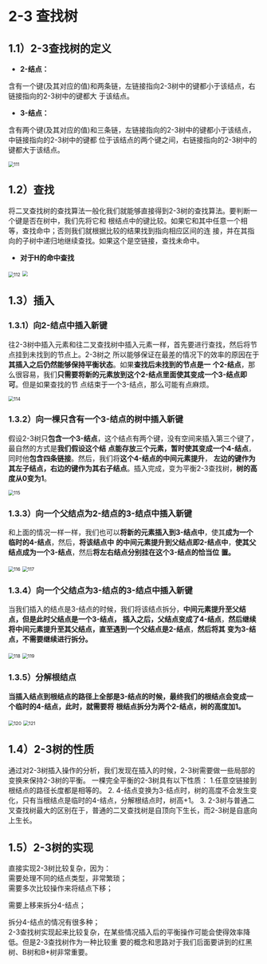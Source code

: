 #  2-3 查找树

## 1.1）2-3查找树的定义

- **2-结点：**

含有一个键(及其对应的值)和两条链，左链接指向2-3树中的键都小于该结点，右链接指向的2-3树中的键都大
于该结点。

- **3-结点：**

含有两个键(及其对应的值)和三条链，左链接指向的2-3树中的键都小于该结点，中链接指向的2-3树中的键都
位于该结点的两个键之间，右链接指向的2-3树中的键都大于该结点。

<img src="images/111.png" alt="111" style="zoom: 67%;" />

## 1.2）查找

将二叉查找树的查找算法一般化我们就能够直接得到2-3树的查找算法。要判断一个键是否在树中，我们先将它和
根结点中的键比较。如果它和其中任意一个相等，查找命中；否则我们就根据比较的结果找到指向相应区间的连
接，并在其指向的子树中递归地继续查找。如果这个是空链接，查找未命中。

- **对于H的命中查找**

<img src="images/112.png" alt="112" style="zoom:67%;" />

<img src="images/113.png" style="zoom:67%;" />



## 1.3）插入

### 1.3.1）向2-结点中插入新键

往2-3树中插入元素和往二叉查找树中插入元素一样，首先要进行查找，然后将节点挂到未找到的节点上。2-3树之
所以能够保证在最差的情况下的效率的原因在于**其插入之后仍然能够保持平衡状态**。如果**查找后未找到的节点是一**
**个2-结点**，那么很容易，我们**只需要将新的元素放到这个2-结点里面使其变成一个3-结点即可**。但是如果查找的节
点结束于一个3-结点，那么可能有点麻烦。

<img src="images/114.png" alt="114" style="zoom:67%;" />

### 1.3.2）向一棵只含有一个3-结点的树中插入新键

假设2-3树只**包含一个3-结点**，这个结点有两个键，没有空间来插入第三个键了，最自然的方式是**我们假设这个结**
**点能存放三个元素，暂时使其变成一个4-结点**，同时他**包含四条链接**。然后，我们将**这个4-结点的中间元素提升**，
**左边的键作为其左子结点，右边的键作为其右子结点**。插入完成，变为平衡2-3查找树，**树的高度从0变为1**。

<img src="images/115.png" alt="115" style="zoom:67%;" />

### 1.3.3）向一个父结点为2-结点的3-结点中插入新键

和上面的情况一样一样，我们也可以**将新的元素插入到3-结点中**，使其**成为一个临时的4-结点**，然后，**将该结点中**
**的中间元素提升到父结点即2-结点中**，**使其父结点成为一个3-结点**，然后**将左右结点分别挂在这个3-结点的恰当位**
**置。**

<img src="images/116.png" alt="116" style="zoom:67%;" />

<img src="images/117.png" alt="117" style="zoom:67%;" />

### 1.3.4）向一个父结点为3-结点的3-结点中插入新键

当我们插入的结点是3-结点的时候，我们将该结点拆分，**中间元素提升至父结点，但是此时父结点是一个3-结点，**
**插入之后，父结点变成了4-结点**，**然后继续将中间元素提升至其父结点，直至遇到一个父结点是2-结点**，**然后将其**
**变为3-结点，不需要继续进行拆分。**

<img src="images/118.png" alt="118" style="zoom:67%;" />



<img src="images/119.png" alt="119" style="zoom:67%;" />

### 1.3.5）分解根结点

**当插入结点到根结点的路径上全部是3-结点的时候，最终我们的根结点会变成一个临时的4-结点，此时，就需要将**
**根结点拆分为两个2-结点，树的高度加1。**

<img src="images/120.png" alt="120" style="zoom:67%;" />



<img src="images/121.png" alt="121" style="zoom:67%;" />

## 1.4）2-3树的性质

通过对2-3树插入操作的分析，我们发现在插入的时候，2-3树需要做一些局部的变换来保持2-3树的平衡。
一棵完全平衡的2-3树具有以下性质：
1.任意空链接到根结点的路径长度都是相等的。
2. 4-结点变换为3-结点时，树的高度不会发生变化，只有当根结点是临时的4-结点，分解根结点时，树高+1。
3. 2-3树与普通二叉查找树最大的区别在于，普通的二叉查找树是自顶向下生长，而2-3树是自底向上生长。

## 1.5）2-3树的实现

直接实现2-3树比较复杂，因为：     
需要处理不同的结点类型，非常繁琐；    
需要多次比较操作来将结点下移；       

需要上移来拆分4-结点；                      

拆分4-结点的情况有很多种；             
2-3查找树实现起来比较复杂，在某些情况插入后的平衡操作可能会使得效率降低。但是2-3查找树作为一种比较重      要的概念和思路对于我们后面要讲到的红黑树、B树和B+树非常重要。     































